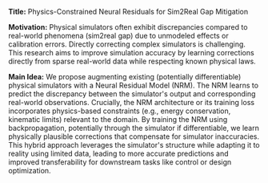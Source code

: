 **Title:** Physics-Constrained Neural Residuals for Sim2Real Gap Mitigation

**Motivation:** Physical simulators often exhibit discrepancies compared to real-world phenomena (sim2real gap) due to unmodeled effects or calibration errors. Directly correcting complex simulators is challenging. This research aims to improve simulation accuracy by learning corrections directly from sparse real-world data while respecting known physical laws.

**Main Idea:** We propose augmenting existing (potentially differentiable) physical simulators with a Neural Residual Model (NRM). The NRM learns to predict the discrepancy between the simulator's output and corresponding real-world observations. Crucially, the NRM architecture or its training loss incorporates physics-based constraints (e.g., energy conservation, kinematic limits) relevant to the domain. By training the NRM using backpropagation, potentially through the simulator if differentiable, we learn physically plausible corrections that compensate for simulator inaccuracies. This hybrid approach leverages the simulator's structure while adapting it to reality using limited data, leading to more accurate predictions and improved transferability for downstream tasks like control or design optimization.